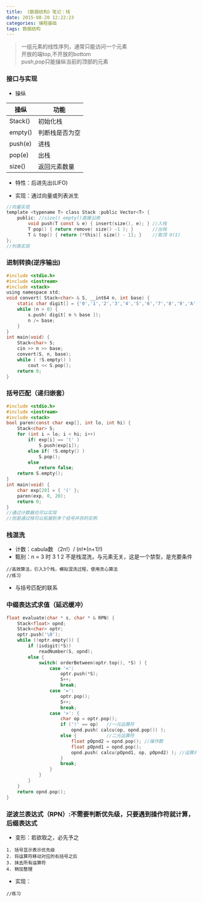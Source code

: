 ```yaml
---
title: 《数据结构》笔记：栈
date: 2015-08-20 12:22:23
categories: 编程基础
tags: 数据结构
---
```

> 一组元素的线性序列，通常只能访问一个元素  
> 开放的端top,不开放的bottom  
> push,pop只能操纵当前的顶部的元素  
### 接口与实现

- 操纵

操纵 | 功能
---|---
Stack() | 初始化栈
empty() | 判断栈是否为空
push(e) | 进栈
pop(e)  | 出栈
size()  | 返回元素数量

- 特性：后进先出(LIFO)
 
- 实现：通过向量或列表派生

```c
//向量实现
template <typename T> class Stack :public Vector<T> {
    public: //size() empty()直接沿用
        void push(T const & e) { insert(size(), e); } //入栈
        T pop() { return remove( size() -1 ); }       //出栈
        T & top() { return (*this)[ size() - 1]; }    //取顶 O(1)
};
//列表实现
```

### 进制转换(逆序输出)

```c
#include <stdio.h>
#include <iostream>
#include <stack>
using namespace std;
void convert( Stack<char> & S, __int64 n, int base) {
    static char digit[] = {'0','1','2','3','4','5','6','7','8','9','A','B','C','D','E','F'};
    while (n > 0) {
        s.push( digit[ n % base ]);
        n /= base;
    }
}
int main(void) {
    Stack<char> S;
    cin >> n >> base;
    convert(S, n, base);
    while ( !S.empty() )
        cout << S.pop();
    return 0;
}
```

### 括号匹配（递归嵌套）

```c
#include <stdio.h>
#include <iostream>
#include <stack>
bool paren(const char exp[], int lo, int hi) {
    Stack<char> S;
    for (int i = lo; i < hi; i++)
        if( exp[i] == '(' )
            S.push(exp[i]);
        else if( !S.empty() )
            S.pop();
        else
            return false;
    return S.empty();
}
int main(void) {
    char exp[20] = { '(' };
    paren(exp, 0, 20);
    return 0;
}
//通过计数器也可以实现
//但是通过栈可以拓展到多个括号并存的实例
```

### 栈混洗
- 计数：cabula数 （2n!）/ (n!*(n+1)!)
- 甄别：n = 3 时 3 1 2 不是栈混洗，与元素无关，这是一个禁型，是充要条件

```
//高效算法，引入3个栈，模拟混洗过程，使用贪心算法
//练习
```
- 与括号匹配的联系

### 中缀表达式求值（延迟缓冲）

```c
float evaluate(char * s, char * & RPN) {
    Stack<float> opnd; 
    Stack<char> optr;
    optr.push('\0');
    while (!optr.empty()) {
        if (isdigit(*S))
            readNumber(S, opnd);
        else {
            switch( orderBetween(optr.top(), *S) ) {
                case '<':
                    optr.push(*S);
                    S++;
                    break;
                case '=':
                    optr.pop();
                    S++;
                    break;
                case '>': {
                    char op = optr.pop();
                    if ('!' == op)   //一元运算符
                        opnd.push( calcu(op, opnd.pop()) );
                    else {           //二元运算符
                        float pOpnd2 = opnd.pop(); //操作数
                        float pOpnd1 = opnd.pop();
                        opnd.push( calcu(pOpnd1, op, pOpnd2) ); //运算并回收
                    }
                    break;
                }
            }
        }
    }
    return opnd.pop();
}
```

### 逆波兰表达式（RPN）:不需要判断优先级，只要遇到操作符就计算，后缀表达式
- 变形：若欲取之，必先予之

```
1. 括号显示表示优先级
2. 将运算符移动对应的右括号之后
3. 抹去所有运算符
4. 稍加整理
```
- 实现：

```
//练习
```